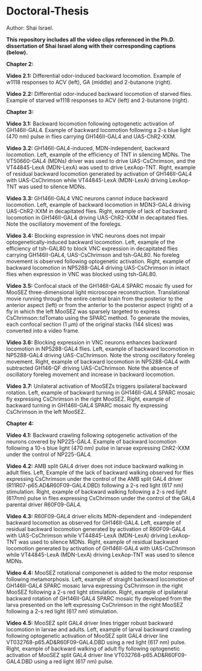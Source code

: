 # Doctoral-Thesis
Author: Shai Israel.

**This repository includes all the video clips referenced in the Ph.D. dissertation of Shai Israel along with their corresponding captions (below).**


**Chapter 2:**

**Video 2.1:** Differential odor-induced backward locomotion. Example of w1118 responses to ACV (left), GA (middle) and 2-butanone (right).

**Video 2.2:** Differential odor-induced backward locomotion of starved flies. Example of starved w1118 responses to ACV (left) and 2-butanone (right).


**Chapter 3:**

**Video 3.1:** Backward locomotion following optogenetic activation of GH146II-GAL4. Example of backward locomotion following a 2-s blue light (470 nm) pulse in flies carrying GH146II-GAL4 and UAS-ChR2-XXM.

**Video 3.2:** GH146II-GAL4-induced, MDN-independent, backward locomotion.  Left, example of the efficiency of TNT in silencing MDNs. The VT50660-GAL4 (MDNs) driver was used to drive UAS-CsChrimson, and the VT44845-LexA (MDN-LexA) was used to drive LexAop-TNT. Right, example of residual backward locomotion generated by activation of GH146II-GAL4 with UAS-CsChrimson while VT44845-LexA (MDN-LexA) driving LexAop-TNT was used to silence MDNs. 

**Video 3.3:** GH146II-GAL4 VNC neurons cannot induce backward locomotion. Left, example of backward locomotion in MDN3-GAL4 driving UAS-ChR2-XXM in decapitated flies. Right, example of lack of backward locomotion in GH146II-GAL4 driving UAS-ChR2-XXM in decapitated flies. Note the oscillatory movement of the forelegs.

**Video 3.4:** Blocking expression in VNC neurons does not impair optogenetically-induced backward locomotion. Left, example of the efficiency of tsh-GAL80 to block VNC expression in decapitated flies carrying GH146II-GAL4, UAS-CsChrimson and tsh-GAL80. No foreleg movement is observed following optogenetic activation. Right, example of backward locomotion in NP5288-GAL4 driving UAS-CsChrimson in intact flies when expression in VNC was blocked using tsh-GAL80.

**Video 3.5:** Confocal stack of the GH146II-GAL4 SPARC mosaic fly used for MooSEZ three-dimensional light microscope reconstruction. Translational movie running through the entire central brain from the posterior to the anterior aspect (left) or from the anterior to the posterior aspect (right) of a fly in which the left MooSEZ was sparsely targeted to express CsChrimson::tdTomato using the SPARC method. To generate the movies, each confocal section (1 μm) of the original stacks (144 slices) was converted into a video frame.

**Video 3.6:** Blocking expression in VNC neurons enhances backward locomotion in NP5288-GAL4 flies. Left, example of backward locomotion in NP5288-GAL4 driving UAS-CsChrimson. Note the strong oscillatory foreleg movement. Right, example of backward locomotion in NP5288-GAL4 with subtracted GH146-QF driving UAS-CsChrimson. Note the absence of oscillatory foreleg movement and increase in backward locomotion.

**Video 3.7:** Unilateral activation of MooSEZs triggers ipsilateral backward rotation. Left, example of backward turning in GH146II-GAL4 SPARC mosaic fly expressing CsChrimson in the right MooSEZ. Right, example of backward turning in GH146II-GAL4 SPARC mosaic fly expressing CsChrimson in the left MooSEZ.


**Chapter 4:**

**Video 4.1:** Backward crawling following optogenetic activation of the neurons covered by NP225-GAL4. Example of backward locomotion following a 10-s blue light (470 nm) pulse in larvae expressing ChR2-XXM under the control of NP225-GAL4.

**Video 4.2:** AMB split GAL4 driver does not induce backward walking in adult flies. Left, Example of the lack of backward walking observed for flies expressing CsChrimson under the control of the AMB split GAL4 driver (R11R07-p65.AD&R60F09-GAL4.DBD) following a 2-s red light (617 nm) stimulation. Right, example of backward walking following a 2-s red light (617nm) pulse in flies expressing CsChrimson under the control of the GAL4 parental driver R60F09-GAL4.  

**Video 4.3:** R60F09-GAL4 driver elicits MDN-dependent and -independent backward locomotion as observed for GH146II-GAL4. Left, example of residual backward locomotion generated by activation of R60F09-GAL4 with UAS-CsChrimson while VT44845-LexA (MDN-LexA) driving LexAop-TNT was used to silence MDNs. Right, example of residual backward locomotion generated by activation of GH146II-GAL4 with UAS-CsChrimson while VT44845-LexA (MDN-LexA) driving LexAop-TNT was used to silence MDNs. 

**Video 4.4:** MooSEZ rotational componenet is added to the motor response following metamorphosis. Left, example of straight backward locomotion of GH146II-GAL4 SPARC mosaic larva expressing CsChrimson in the right MooSEZ following a 2-s red light stimulation. Right, example of ipsilateral backward rotation of GH146II-GAL4 SPARC mosaic fly developed from the larva presented on the left expressing CsChrimson in the right MooSEZ following a 2-s red light (617 nm) stimulation.

**Video 4.5:** MooSEZ split GAL4 driver lines trigger robust backward locomotion in larvae and adults. Left, example of larval backward crawling following optogenetic activation of MooSEZ split GAL4 driver line VT032768-p65.AD&R60F09-GAL4.DBD using a red light (617 nm) pulse. Right, example of backward walking of adult fly following optogenetic activation of MooSEZ split GAL4 driver line VT032768-p65.AD&R60F09-GAL4.DBD using a red light (617 nm) pulse. 





